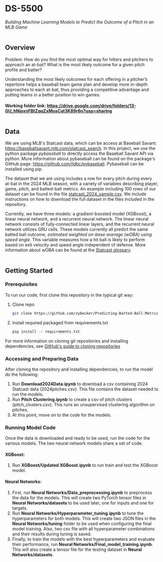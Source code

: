 # DS-5500
_Building Machine Learning Models to Predict the Outcome of a Pitch in an MLB Game_<br><br/>


## Overview
Problem: How do you find the most optimal way for hitters and pitchers to approach an at-bat? What is the most likely outcome for a given pitch profile and batter? 

Understanding the most likely outcomes for each offering in a pitcher’s repertoire helps a baseball team game plan and develop more in-depth approaches to each at-bat, thus providing a competitive advantage and putting teams in a better position to win games.

#### Working folder link: https://drive.google.com/drive/folders/13-GU_hNipxnFBtZqqZxMusCat3K89r6n?usp=sharing<br><br/>


## Data
We are using MLB's Statcast data, which can be access at Baseball Savant: https://baseballsavant.mlb.com/statcast_search. In this project, we use the python package _pybaseball_ to directly access the Baseball Savant API via python. More information about pybaseball can be found on the package's GitHub page: https://github.com/jldbc/pybaseball. Pybaseball can be installed using pip.

The dataset that we are using includes a row for every pitch during every at-bat in the 2024 MLB season, with a variety of variables describing player, game, pitch, and batted-ball metrics. An example including 100 rows of our dataset can be found in the file [statcast_2024_sample.csv](https://github.com/zybecker/DS-5500/blob/9f6b05c6843e258cb980093d1f9937fcac10660f/statcast_2024_sample.csv). We include instructions on how to download the full dataset in the files included in the repository.

Currently, we have three models: a gradient-boosted model (XGBoost), a linear neural network, and a recurrent neural network. The linear neural network consists of fully-connected linear layers, and the recurrent neural network utilizes GRU cells. These models currently all predict the same batted ball outcome, _estimated weighted on-base average (wOBA) using speed angle_. This variable measures how a hit ball is likely to perform based on exit velocity and speed angle independent of defense. More information about wOBA can be found at the [Statcast glossary](https://www.mlb.com/glossary/statcast/expected-woba).<br><br/>


## Getting Started
### Prerequisites
To run our code, first clone this repository in the typical git way:
1. Clone repo
   ```sh
   git clone https://github.com/zybecker/Predicting-Batted-Ball-Metrics.git
   ```
2. Install required packaged from requirements.txt
    ```sh
    pip install -r requirements.txt
    ```
For more information on cloning git repositories and installing dependencies, see [GitHub's guide to cloning repositories](https://docs.github.com/en/repositories/creating-and-managing-repositories/cloning-a-repository)

### Accessing and Preparing Data
After cloning the repository and installing dependencies, to run the model do the following:
1. Run **Download2024Data.ipynb** to download a csv containing 2024 Statcast data (2024pitches.csv). This file contains the dataset needed to run the models.
2. Run **Pitch Clustering.ipynb** to create a csv of pitch clusters (pitch_clusters.csv). This runs an unsupervised clustering algorithm on pitches.
3. At this point, move on to the code for the models.

### Running Model Code
Once the data is downloaded and ready to be used, run the code for the various models. The two neural network models share a set of code.
#### XGBoost:
1. Run **XGBoost/Updated XGBoost.ipynb** to run train and test the XGBoost model.
#### Neural Networks:
1. First, run **Neural Networks/Data_preprocessing.ipynb** to preprocess the data for the models. This will create two PyTorch tensor files in **Neural Networks/datasets** to be used later, one for inputs and one for targets.
2. Run **Neural Networks/Hyperparameter_tuning.ipynb** to tune the hyperparameters for both models. This will create two JSON files in the **Neural Networks/tuning** folder to be used when configuring the final model training. Also, two csv file with all hyperparameter combinations and their results during tuning is saved.
3. Finally, to train the models with the best hyperparameters and evaluate their performance, run **Neural Networks/Final_model_training.ipynb**. This will also create a tensor file for the testing dataset in **Neural Networks/datasets**.
<br><br/>

